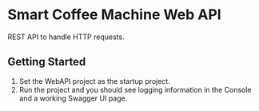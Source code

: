 ﻿# Smart Coffee Machine Web API

REST API to handle HTTP requests.

## Getting Started
1. Set the WebAPI project as the startup project.
2. Run the project and you should see logging information in the Console and a working Swagger UI page.